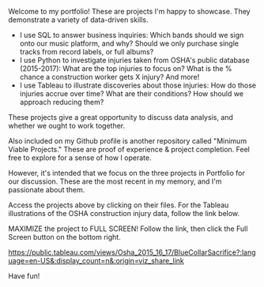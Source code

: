 Welcome to my portfolio! These are projects I'm happy to showcase. They demonstrate a variety of data-driven skills.

- I use SQL to answer business inquiries: Which bands should we sign onto our music platform, and why? Should we only purchase single tracks from record labels, or full albums?
- I use Python to investigate injuries taken from OSHA's public database (2015-2017): What are the top injuries to focus on? What is the % chance a construction worker gets X injury? And more!
- I use Tableau to illustrate discoveries about those injuries: How do those injuries accrue over time? What are their conditions? How should we approach reducing them?

These projects give a great opportunity to discuss data analysis, and whether we ought to work together.

Also included on my Github profile is another repository called "Minimum Viable Projects." These are proof of experience & project completion. Feel free to explore for a sense of how I operate.

However, it's intended that we focus on the three projects in Portfolio for our discussion. These are the most recent in my memory, and I'm passionate about them.

Access the projects above by clicking on their files. For the Tableau illustrations of the OSHA construction injury data, follow the link below.

MAXIMIZE the project to FULL SCREEN! Follow the link, then click the Full Screen button on the bottom right.

https://public.tableau.com/views/Osha_2015_16_17/BlueCollarSacrifice?:language=en-US&:display_count=n&:origin=viz_share_link

Have fun!
